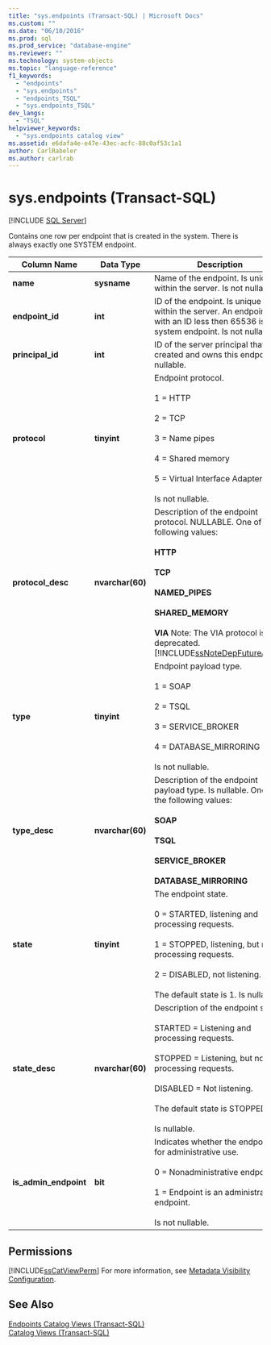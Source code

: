 ```yaml
---
title: "sys.endpoints (Transact-SQL) | Microsoft Docs"
ms.custom: ""
ms.date: "06/10/2016"
ms.prod: sql
ms.prod_service: "database-engine"
ms.reviewer: ""
ms.technology: system-objects
ms.topic: "language-reference"
f1_keywords: 
  - "endpoints"
  - "sys.endpoints"
  - "endpoints_TSQL"
  - "sys.endpoints_TSQL"
dev_langs: 
  - "TSQL"
helpviewer_keywords: 
  - "sys.endpoints catalog view"
ms.assetid: e6dafa4e-e47e-43ec-acfc-88c0af53c1a1
author: CarlRabeler
ms.author: carlrab
---
```

# sys.endpoints (Transact-SQL)
[!INCLUDE [SQL Server](../../includes/applies-to-version/sqlserver.md)]

  Contains one row per endpoint that is created in the system. There is always exactly one SYSTEM endpoint.  
  
|Column Name|Data Type|Description|  
|-----------------|---------------|-----------------|  
|**name**|**sysname**|Name of the endpoint. Is unique within the server. Is not nullable.|  
|**endpoint_id**|**int**|ID of the endpoint. Is unique within the server. An endpoint with an ID less then 65536 is a system endpoint. Is not nullable.|  
|**principal_id**|**int**|ID of the server principal that created and owns this endpoint. Is nullable.|  
|**protocol**|**tinyint**|Endpoint protocol.<br /><br /> 1 = HTTP<br /><br /> 2 = TCP<br /><br /> 3 = Name pipes<br /><br /> 4 = Shared memory<br /><br /> 5 = Virtual Interface Adapter (VIA)<br /><br /> Is not nullable.|  
|**protocol_desc**|**nvarchar(60)**|Description of the endpoint protocol. NULLABLE. One of the following values:<br /><br /> **HTTP**<br /><br /> **TCP**<br /><br /> **NAMED_PIPES**<br /><br /> **SHARED_MEMORY**<br /><br /> **VIA** Note: The VIA protocol is deprecated. [!INCLUDE[ssNoteDepFutureAvoid](../../includes/ssnotedepfutureavoid-md.md)]|  
|**type**|**tinyint**|Endpoint payload type.<br /><br /> 1 = SOAP<br /><br /> 2 = TSQL<br /><br /> 3 = SERVICE_BROKER<br /><br /> 4 = DATABASE_MIRRORING<br /><br /> Is not nullable.|  
|**type_desc**|**nvarchar(60)**|Description of the endpoint payload type. Is nullable. One of the following values:<br /><br /> **SOAP**<br /><br /> **TSQL**<br /><br /> **SERVICE_BROKER**<br /><br /> **DATABASE_MIRRORING**|  
|**state**|**tinyint**|The endpoint state.<br /><br /> 0 = STARTED, listening and processing requests.<br /><br /> 1 = STOPPED, listening, but not processing requests.<br /><br /> 2 = DISABLED, not listening.<br /><br /> The default state is 1. Is nullable.|  
|**state_desc**|**nvarchar(60)**|Description of the endpoint state.<br /><br /> STARTED = Listening and processing requests.<br /><br /> STOPPED = Listening, but not processing requests.<br /><br /> DISABLED = Not listening.<br /><br /> The default state is STOPPED.<br /><br /> Is nullable.|  
|**is_admin_endpoint**|**bit**|Indicates whether the endpoint is for administrative use.<br /><br /> 0 = Nonadministrative endpoint.<br /><br /> 1 = Endpoint is an administrative endpoint.<br /><br /> Is not nullable.|  
  
## Permissions  
 [!INCLUDE[ssCatViewPerm](../../includes/sscatviewperm-md.md)] For more information, see [Metadata Visibility Configuration](../../relational-databases/security/metadata-visibility-configuration.md).  
  
## See Also  
 [Endpoints Catalog Views &#40;Transact-SQL&#41;](../../relational-databases/system-catalog-views/endpoints-catalog-views-transact-sql.md)   
 [Catalog Views &#40;Transact-SQL&#41;](../../relational-databases/system-catalog-views/catalog-views-transact-sql.md)  
  
  
